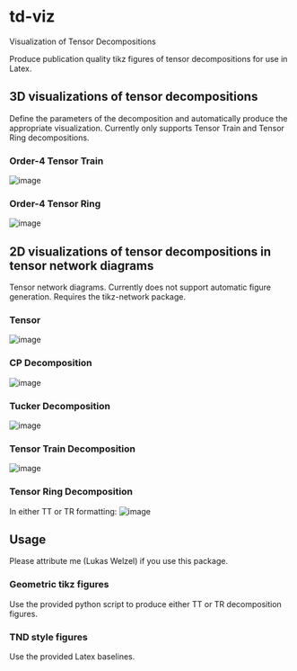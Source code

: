 # td-viz
Visualization of Tensor Decompositions

Produce publication quality tikz figures of tensor decompositions for use in Latex.

## 3D visualizations of tensor decompositions
Define the parameters of the decomposition and automatically produce the appropriate visualization. Currently only supports Tensor Train and Tensor Ring decompositions.

### Order-4 Tensor Train
![image](https://github.com/lwelzel/td-viz/assets/29613344/a2a3dfee-c2e9-45c8-a6aa-fba3057eb716)


### Order-4 Tensor Ring
![image](https://github.com/lwelzel/td-viz/assets/29613344/252d8204-55ce-405e-a04c-c1a7a2231a3b)


## 2D visualizations of tensor decompositions in tensor network diagrams
Tensor network diagrams. Currently does not support automatic figure generation. Requires the tikz-network package.
### Tensor
![image](https://github.com/lwelzel/td-viz/assets/29613344/e88b4e1b-6e5a-4faa-8903-cdf6212cb5bb)

### CP Decomposition
![image](https://github.com/lwelzel/td-viz/assets/29613344/e563f08a-28ad-4daf-95f4-0a97a88a0bf2)

### Tucker Decomposition
![image](https://github.com/lwelzel/td-viz/assets/29613344/452e1f5d-3993-4355-81d6-c3402794bbbb)

### Tensor Train Decomposition
![image](https://github.com/lwelzel/td-viz/assets/29613344/688ef096-0e46-4ab7-8bdc-687298f302c4)

### Tensor Ring Decomposition
In either TT or TR formatting:
![image](https://github.com/lwelzel/td-viz/assets/29613344/d89cab80-4256-46a3-b083-49a6ebacee01)


## Usage
Please attribute me (Lukas Welzel) if you use this package.

### Geometric tikz figures
Use the provided python script to produce either TT or TR decomposition figures. 

### TND style figures
Use the provided Latex baselines.

